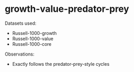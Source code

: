 # growth-value-predator-prey

Datasets used: 
- Russell-1000-growth
- Russell-1000-value
- Russell-1000-core

Observations:
- Exactly follows the predator-prey-style cycles
